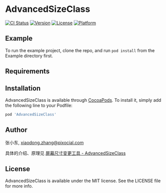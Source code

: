 # AdvancedSizeClass

[![CI Status](https://img.shields.io/travis/yunluoxin/AdvancedSizeClass.svg?style=flat)](https://travis-ci.org/yunluoxin/AdvancedSizeClass)
[![Version](https://img.shields.io/cocoapods/v/AdvancedSizeClass.svg?style=flat)](https://cocoapods.org/pods/AdvancedSizeClass)
[![License](https://img.shields.io/cocoapods/l/AdvancedSizeClass.svg?style=flat)](https://cocoapods.org/pods/AdvancedSizeClass)
[![Platform](https://img.shields.io/cocoapods/p/AdvancedSizeClass.svg?style=flat)](https://cocoapods.org/pods/AdvancedSizeClass)

## Example

To run the example project, clone the repo, and run `pod install` from the Example directory first.

## Requirements

## Installation

AdvancedSizeClass is available through [CocoaPods](https://cocoapods.org). To install
it, simply add the following line to your Podfile:

```ruby
pod 'AdvancedSizeClass'
```

## Author

张小东, xiaodong.zhang@pixocial.com

具体的介绍、原理见 [屏幕尺寸变更工具 - AdvancedSizeClass](https://meitu.feishu.cn/docs/doccnHwranepNiwktEHObpuubKe)

## License

AdvancedSizeClass is available under the MIT license. See the LICENSE file for more info.

